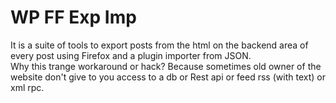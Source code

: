 # WP FF Exp Imp

It is a suite of tools to export posts from the html on the backend area of every post using Firefox and a plugin importer from JSON.  
Why this trange workaround or hack? Because sometimes old owner of the website don't give to you access to a db or Rest api or feed rss (with text) or xml rpc.
